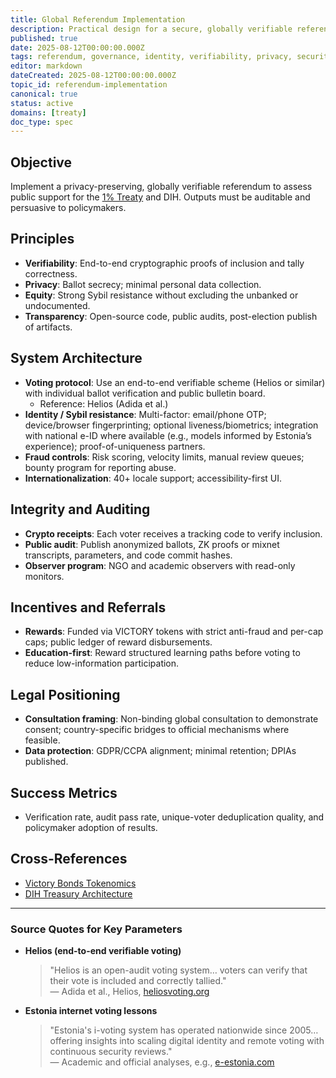 ```yaml
---
title: Global Referendum Implementation
description: Practical design for a secure, globally verifiable referendum to measure consent for the 1% Treaty and DIH funding.
published: true
date: 2025-08-12T00:00:00.000Z
tags: referendum, governance, identity, verifiability, privacy, security
editor: markdown
dateCreated: 2025-08-12T00:00:00.000Z
topic_id: referendum-implementation
canonical: true
status: active
domains: [treaty]
doc_type: spec
---
```


## Objective

Implement a privacy-preserving, globally verifiable referendum to assess public support for the [1% Treaty](../1-percent-treaty/1-percent-treaty.md) and DIH. Outputs must be auditable and persuasive to policymakers.

## Principles

- **Verifiability**: End-to-end cryptographic proofs of inclusion and tally correctness.
- **Privacy**: Ballot secrecy; minimal personal data collection.
- **Equity**: Strong Sybil resistance without excluding the unbanked or undocumented.
- **Transparency**: Open-source code, public audits, post-election publish of artifacts.

## System Architecture

- **Voting protocol**: Use an end-to-end verifiable scheme (Helios or similar) with individual ballot verification and public bulletin board.
  - Reference: Helios (Adida et al.)
- **Identity / Sybil resistance**: Multi-factor: email/phone OTP; device/browser fingerprinting; optional liveness/biometrics; integration with national e-ID where available (e.g., models informed by Estonia’s experience); proof-of-uniqueness partners.
- **Fraud controls**: Risk scoring, velocity limits, manual review queues; bounty program for reporting abuse.
- **Internationalization**: 40+ locale support; accessibility-first UI.

## Integrity and Auditing

- **Crypto receipts**: Each voter receives a tracking code to verify inclusion.
- **Public audit**: Publish anonymized ballots, ZK proofs or mixnet transcripts, parameters, and code commit hashes.
- **Observer program**: NGO and academic observers with read-only monitors.

## Incentives and Referrals

- **Rewards**: Funded via VICTORY tokens with strict anti-fraud and per-cap caps; public ledger of reward disbursements.
- **Education-first**: Reward structured learning paths before voting to reduce low-information participation.

## Legal Positioning

- **Consultation framing**: Non-binding global consultation to demonstrate consent; country-specific bridges to official mechanisms where feasible.
- **Data protection**: GDPR/CCPA alignment; minimal retention; DPIAs published.

## Success Metrics

- Verification rate, audit pass rate, unique-voter deduplication quality, and policymaker adoption of results.

## Cross-References

- [Victory Bonds Tokenomics](../1-percent-treaty/victory-bonds-tokenomics.md)
- [DIH Treasury Architecture](../../features/treasury/dih-treasury-architecture.md)

---

### Source Quotes for Key Parameters

* **Helios (end-to-end verifiable voting)**
  > "Helios is an open-audit voting system… voters can verify that their vote is included and correctly tallied."  
  > — Adida et al., Helios, [heliosvoting.org](https://heliosvoting.org/)

* **Estonia internet voting lessons**
  > "Estonia's i-voting system has operated nationwide since 2005… offering insights into scaling digital identity and remote voting with continuous security reviews."  
  > — Academic and official analyses, e.g., [e-estonia.com](https://e-estonia.com/solutions/e-governance/i-voting/)


